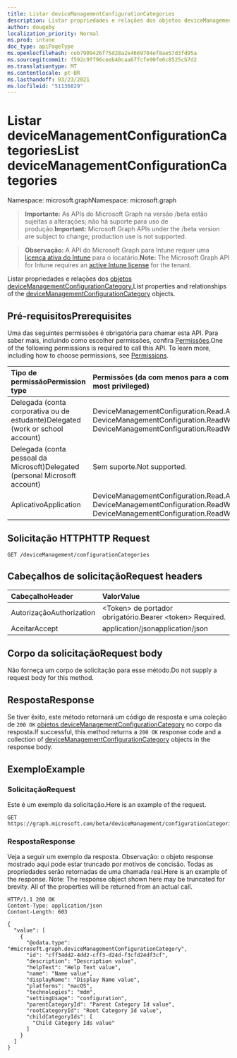 ```yaml
---
title: Listar deviceManagementConfigurationCategories
description: Listar propriedades e relações dos objetos deviceManagementConfigurationCategory.
author: dougeby
localization_priority: Normal
ms.prod: intune
doc_type: apiPageType
ms.openlocfilehash: ceb7909426f75d28a2e4669704ef8ae57d3fd95a
ms.sourcegitcommit: f592c9ff96ceeb40caa67fcfe90fe6c8525cb7d2
ms.translationtype: MT
ms.contentlocale: pt-BR
ms.lasthandoff: 03/23/2021
ms.locfileid: "51136829"
---
```

# <a name="list-devicemanagementconfigurationcategories"></a><span data-ttu-id="141f2-103">Listar deviceManagementConfigurationCategories</span><span class="sxs-lookup"><span data-stu-id="141f2-103">List deviceManagementConfigurationCategories</span></span>

<span data-ttu-id="141f2-104">Namespace: microsoft.graph</span><span class="sxs-lookup"><span data-stu-id="141f2-104">Namespace: microsoft.graph</span></span>

> <span data-ttu-id="141f2-105">**Importante:** As APIs do Microsoft Graph na versão /beta estão sujeitas a alterações; não há suporte para uso de produção.</span><span class="sxs-lookup"><span data-stu-id="141f2-105">**Important:** Microsoft Graph APIs under the /beta version are subject to change; production use is not supported.</span></span>

> <span data-ttu-id="141f2-106">**Observação:** A API do Microsoft Graph para Intune requer uma [licença ativa do Intune](https://go.microsoft.com/fwlink/?linkid=839381) para o locatário.</span><span class="sxs-lookup"><span data-stu-id="141f2-106">**Note:** The Microsoft Graph API for Intune requires an [active Intune license](https://go.microsoft.com/fwlink/?linkid=839381) for the tenant.</span></span>

<span data-ttu-id="141f2-107">Listar propriedades e relações dos [objetos deviceManagementConfigurationCategory.](../resources/intune-deviceconfigv2-devicemanagementconfigurationcategory.md)</span><span class="sxs-lookup"><span data-stu-id="141f2-107">List properties and relationships of the [deviceManagementConfigurationCategory](../resources/intune-deviceconfigv2-devicemanagementconfigurationcategory.md) objects.</span></span>

## <a name="prerequisites"></a><span data-ttu-id="141f2-108">Pré-requisitos</span><span class="sxs-lookup"><span data-stu-id="141f2-108">Prerequisites</span></span>
<span data-ttu-id="141f2-p101">Uma das seguintes permissões é obrigatória para chamar esta API. Para saber mais, incluindo como escolher permissões, confira [Permissões](/graph/permissions-reference).</span><span class="sxs-lookup"><span data-stu-id="141f2-p101">One of the following permissions is required to call this API. To learn more, including how to choose permissions, see [Permissions](/graph/permissions-reference).</span></span>

|<span data-ttu-id="141f2-111">Tipo de permissão</span><span class="sxs-lookup"><span data-stu-id="141f2-111">Permission type</span></span>|<span data-ttu-id="141f2-112">Permissões (da com menos para a com mais privilégios)</span><span class="sxs-lookup"><span data-stu-id="141f2-112">Permissions (from least to most privileged)</span></span>|
|:---|:---|
|<span data-ttu-id="141f2-113">Delegada (conta corporativa ou de estudante)</span><span class="sxs-lookup"><span data-stu-id="141f2-113">Delegated (work or school account)</span></span>|<span data-ttu-id="141f2-114">DeviceManagementConfiguration.Read.All, DeviceManagementConfiguration.ReadWrite.All</span><span class="sxs-lookup"><span data-stu-id="141f2-114">DeviceManagementConfiguration.Read.All, DeviceManagementConfiguration.ReadWrite.All</span></span>|
|<span data-ttu-id="141f2-115">Delegada (conta pessoal da Microsoft)</span><span class="sxs-lookup"><span data-stu-id="141f2-115">Delegated (personal Microsoft account)</span></span>|<span data-ttu-id="141f2-116">Sem suporte.</span><span class="sxs-lookup"><span data-stu-id="141f2-116">Not supported.</span></span>|
|<span data-ttu-id="141f2-117">Aplicativo</span><span class="sxs-lookup"><span data-stu-id="141f2-117">Application</span></span>|<span data-ttu-id="141f2-118">DeviceManagementConfiguration.Read.All, DeviceManagementConfiguration.ReadWrite.All</span><span class="sxs-lookup"><span data-stu-id="141f2-118">DeviceManagementConfiguration.Read.All, DeviceManagementConfiguration.ReadWrite.All</span></span>|

## <a name="http-request"></a><span data-ttu-id="141f2-119">Solicitação HTTP</span><span class="sxs-lookup"><span data-stu-id="141f2-119">HTTP Request</span></span>
<!-- {
  "blockType": "ignored"
}
-->
``` http
GET /deviceManagement/configurationCategories
```

## <a name="request-headers"></a><span data-ttu-id="141f2-120">Cabeçalhos de solicitação</span><span class="sxs-lookup"><span data-stu-id="141f2-120">Request headers</span></span>
|<span data-ttu-id="141f2-121">Cabeçalho</span><span class="sxs-lookup"><span data-stu-id="141f2-121">Header</span></span>|<span data-ttu-id="141f2-122">Valor</span><span class="sxs-lookup"><span data-stu-id="141f2-122">Value</span></span>|
|:---|:---|
|<span data-ttu-id="141f2-123">Autorização</span><span class="sxs-lookup"><span data-stu-id="141f2-123">Authorization</span></span>|<span data-ttu-id="141f2-124">&lt;Token&gt; de portador obrigatório.</span><span class="sxs-lookup"><span data-stu-id="141f2-124">Bearer &lt;token&gt; Required.</span></span>|
|<span data-ttu-id="141f2-125">Aceitar</span><span class="sxs-lookup"><span data-stu-id="141f2-125">Accept</span></span>|<span data-ttu-id="141f2-126">application/json</span><span class="sxs-lookup"><span data-stu-id="141f2-126">application/json</span></span>|

## <a name="request-body"></a><span data-ttu-id="141f2-127">Corpo da solicitação</span><span class="sxs-lookup"><span data-stu-id="141f2-127">Request body</span></span>
<span data-ttu-id="141f2-128">Não forneça um corpo de solicitação para esse método.</span><span class="sxs-lookup"><span data-stu-id="141f2-128">Do not supply a request body for this method.</span></span>

## <a name="response"></a><span data-ttu-id="141f2-129">Resposta</span><span class="sxs-lookup"><span data-stu-id="141f2-129">Response</span></span>
<span data-ttu-id="141f2-130">Se tiver êxito, este método retornará um código de resposta e uma coleção de `200 OK` [objetos deviceManagementConfigurationCategory](../resources/intune-deviceconfigv2-devicemanagementconfigurationcategory.md) no corpo da resposta.</span><span class="sxs-lookup"><span data-stu-id="141f2-130">If successful, this method returns a `200 OK` response code and a collection of [deviceManagementConfigurationCategory](../resources/intune-deviceconfigv2-devicemanagementconfigurationcategory.md) objects in the response body.</span></span>

## <a name="example"></a><span data-ttu-id="141f2-131">Exemplo</span><span class="sxs-lookup"><span data-stu-id="141f2-131">Example</span></span>

### <a name="request"></a><span data-ttu-id="141f2-132">Solicitação</span><span class="sxs-lookup"><span data-stu-id="141f2-132">Request</span></span>
<span data-ttu-id="141f2-133">Este é um exemplo da solicitação.</span><span class="sxs-lookup"><span data-stu-id="141f2-133">Here is an example of the request.</span></span>
``` http
GET https://graph.microsoft.com/beta/deviceManagement/configurationCategories
```

### <a name="response"></a><span data-ttu-id="141f2-134">Resposta</span><span class="sxs-lookup"><span data-stu-id="141f2-134">Response</span></span>
<span data-ttu-id="141f2-p102">Veja a seguir um exemplo da resposta. Observação: o objeto response mostrado aqui pode estar truncado por motivos de concisão. Todas as propriedades serão retornadas de uma chamada real.</span><span class="sxs-lookup"><span data-stu-id="141f2-p102">Here is an example of the response. Note: The response object shown here may be truncated for brevity. All of the properties will be returned from an actual call.</span></span>
``` http
HTTP/1.1 200 OK
Content-Type: application/json
Content-Length: 603

{
  "value": [
    {
      "@odata.type": "#microsoft.graph.deviceManagementConfigurationCategory",
      "id": "cff34dd2-4dd2-cff3-d24d-f3cfd24df3cf",
      "description": "Description value",
      "helpText": "Help Text value",
      "name": "Name value",
      "displayName": "Display Name value",
      "platforms": "macOS",
      "technologies": "mdm",
      "settingUsage": "configuration",
      "parentCategoryId": "Parent Category Id value",
      "rootCategoryId": "Root Category Id value",
      "childCategoryIds": [
        "Child Category Ids value"
      ]
    }
  ]
}
```




